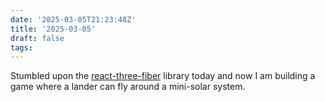 ```yaml
---
date: '2025-03-05T21:23:48Z'
title: '2025-03-05'
draft: false
tags:
---
```


Stumbled upon the [react-three-fiber](https://github.com/pmndrs/react-three-fiber) library today and now I am building a game where a lander can fly around a mini-solar system.
